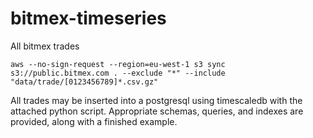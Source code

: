# bitmex-timeseries

All bitmex trades
```
aws --no-sign-request --region=eu-west-1 s3 sync s3://public.bitmex.com . --exclude "*" --include "data/trade/[0123456789]*.csv.gz"
```

All trades may be inserted into a postgresql using timescaledb with the attached python script. Appropriate schemas, queries, and indexes
are provided, along with a finished example.
